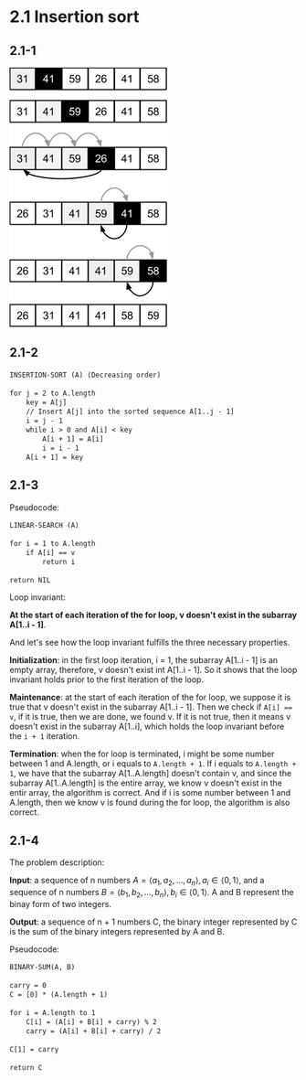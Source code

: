 # 2.1 Insertion sort
## 2.1-1
![Alt text](2.1-1.png)

## 2.1-2
```
INSERTION-SORT (A) (Decreasing order)

for j = 2 to A.length
    key = A[j]
    // Insert A[j] into the sorted sequence A[1..j - 1]
    i = j - 1
    while i > 0 and A[i] < key
        A[i + 1] = A[i]
        i = i - 1
    A[i + 1] = key
```

## 2.1-3
Pseudocode:

```
LINEAR-SEARCH (A)

for i = 1 to A.length
    if A[i] == v
        return i

return NIL
```

Loop invariant:

**At the start of each iteration of the for loop, v doesn't exist in the subarray A[1..i - 1]**.

And let's see how the loop invariant fulfills the three necessary properties.

**Initialization**: in the first loop iteration, i = 1, the subarray A[1..i - 1] is an empty array, therefore, v doesn't exist
int A[1..i - 1]. So it shows that the loop invariant holds prior to the first iteration of the loop.

**Maintenance**: at the start of each iteration of the for loop, we suppose it is true that v doesn't exist in the subarray A[1..i - 1]. Then we check if `A[i] == v`, if it is true, then we are done, we found v. If it is not true, then it means v doesn't exist in the subarray A[1..i], which holds the loop invariant before the `i + 1` iteration.

**Termination**: when the for loop is terminated, i might be some number between 1 and A.length, or i equals to `A.length + 1`. If i equals to `A.length + 1`, we have that the subarray A[1..A.length] doesn't contain v, and since the subarray A[1..A.length] is the entire array, we know v doesn't exist in the entir array, the algorithm is correct. And if i is some number between 1 and A.length, then we know v is found during the for loop, the algorithm is also correct.

## 2.1-4
The problem description:

**Input**: a sequence of n numbers $A = \langle a_1, a_2, \ldots, a_n \rangle, a_i \in \langle0, 1\rangle$, and a sequence of n numbers $B = \langle b_1, b_2, \ldots, b_n \rangle, b_i \in \langle0, 1\rangle$. A and B represent the binay form of two integers.

**Output**: a sequence of n + 1 numbers C, the binary integer represented by C is the sum of the binary integers represented by A and B.

Pseudocode:

```
BINARY-SUM(A, B)

carry = 0
C = [0] * (A.length + 1)

for i = A.length to 1
    C[i] = (A[i] + B[i] + carry) % 2
    carry = (A[i] + B[i] + carry) / 2

C[1] = carry

return C
```
